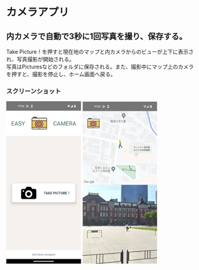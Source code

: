# カメラアプリ

## 内カメラで自動で3秒に1回写真を撮り、保存する。
Take Picture！を押すと現在地のマップと内カメラからのビューが上下に表示され、写真撮影が開始される。  
写真はPicturesなどのフォルダに保存される。また、撮影中にマップ上のカメラを押すと、撮影を停止し、ホーム画面へ戻る。

### スクリーンショット
<img src="_assets/home.JPEG" alt="トップページ" width="200"/> <img src="_assets/camera.jpg" alt="写真撮影ページ" width="200"/>
